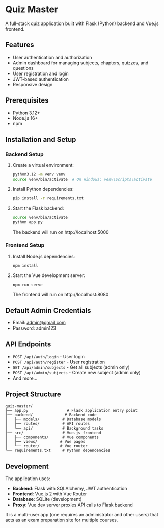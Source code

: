# Quiz Master

A full-stack quiz application built with Flask (Python) backend and Vue.js frontend.

## Features

- User authentication and authorization
- Admin dashboard for managing subjects, chapters, quizzes, and questions
- User registration and login
- JWT-based authentication
- Responsive design

## Prerequisites

- Python 3.12+
- Node.js 16+
- npm

## Installation and Setup

### Backend Setup

1. Create a virtual environment:
   ```bash
   python3.12 -m venv venv
   source venv/bin/activate  # On Windows: venv\Scripts\activate
   ```

2. Install Python dependencies:
   ```bash
   pip install -r requirements.txt
   ```

3. Start the Flask backend:
   ```bash
   source venv/bin/activate
   python app.py
   ```
   The backend will run on http://localhost:5000

### Frontend Setup

1. Install Node.js dependencies:
   ```bash
   npm install
   ```

2. Start the Vue development server:
   ```bash
   npm run serve
   ```
   The frontend will run on http://localhost:8080

## Default Admin Credentials

- Email: admin@gmail.com
- Password: admin123

## API Endpoints

- `POST /api/auth/login` - User login
- `POST /api/auth/register` - User registration
- `GET /api/admin/subjects` - Get all subjects (admin only)
- `POST /api/admin/subjects` - Create new subject (admin only)
- And more...

## Project Structure

```
quiz-master/
├── app.py                 # Flask application entry point
├── backend/              # Backend code
│   ├── models/          # Database models
│   ├── routes/          # API routes
│   └── api/             # Background tasks
├── src/                 # Vue.js frontend
│   ├── components/      # Vue components
│   ├── views/          # Vue pages
│   └── router/         # Vue router
└── requirements.txt     # Python dependencies
```

## Development

The application uses:
- **Backend**: Flask with SQLAlchemy, JWT authentication
- **Frontend**: Vue.js 2 with Vue Router
- **Database**: SQLite (development)
- **Proxy**: Vue dev server proxies API calls to Flask backend


It is a multi-user app (one requires an administrator and other users) that acts as an exam preparation site for multiple courses.

